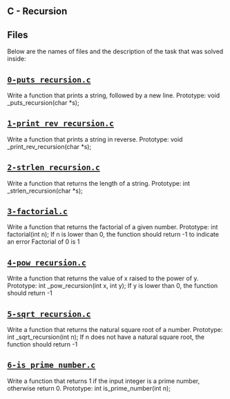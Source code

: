 ## C - Recursion 

## Files
Below are the names of files and the description of the task that was solved inside:



## [`0-puts_recursion.c`](0-puts_recursion.c)
Write a function that prints a string, followed by a new line. Prototype: void _puts_recursion(char *s);

## [`1-print_rev_recursion.c`](1-print_rev_recursion.c)
Write a function that prints a string in reverse. Prototype: void _print_rev_recursion(char *s);

## [`2-strlen_recursion.c`](2-strlen_recursion.c)
Write a function that returns the length of a string. Prototype: int _strlen_recursion(char *s);

## [`3-factorial.c`](3-factorial.c)
Write a function that returns the factorial of a given number. Prototype: int factorial(int n); If n is lower than 0, the function should return -1 to indicate an error Factorial of 0 is 1

## [`4-pow_recursion.c`](4-pow_recursion.c)
Write a function that returns the value of x raised to the power of y. Prototype: int _pow_recursion(int x, int y); If y is lower than 0, the function should return -1

## [`5-sqrt_recursion.c`](5-sqrt_recursion.c)
Write a function that returns the natural square root of a number. Prototype: int _sqrt_recursion(int n); If n does not have a natural square root, the function should return -1

## [`6-is_prime_number.c`](6-is_prime_number.c)
Write a function that returns 1 if the input integer is a prime number, otherwise return 0. Prototype: int is_prime_number(int n);
